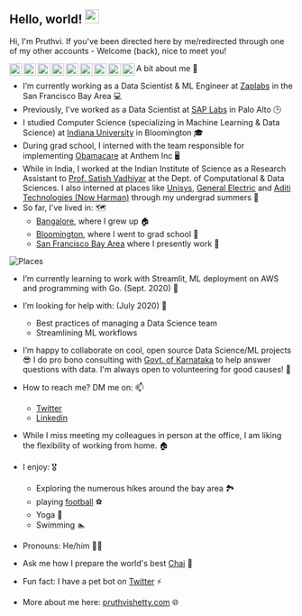 ## Hello, world! <img src="https://media.giphy.com/media/hvRJCLFzcasrR4ia7z/giphy.gif" width="25px">

Hi, I'm Pruthvi. If you've been directed here by me/redirected through one of my other accounts -  Welcome (back), nice to meet you!

<a href="https://www.linkedin.com/in/pruthvishetty">
  <img align="left" alt="Pruthvi's Linkedin" width="22px" src="https://raw.githubusercontent.com/peterthehan/peterthehan/master/assets/linkedin.svg" />
</a>

<a href="https://www.twitter.com/pruthvishetty">
  <img align="left" alt="Pruthvi's Twitter" width="22px" src="https://raw.githubusercontent.com/peterthehan/peterthehan/master/assets/twitter.svg" />
</a>

<a href="https://www.instagram.com/pruthvishetty">
  <img align="left" alt="Pruthvi's Instagram" width="22px" src="https://simpleicons.org/icons/instagram.svg" />
</a>

<a href="https://www.linkedin.com/in/pruthvishetty">
  <img align="left" alt="Pruthvi's Linkedin" width="22px" src="https://raw.githubusercontent.com/peterthehan/peterthehan/master/assets/linkedin.svg" />
</a>

<a href="https://instagram.com/pruthvishetty">
  <img align="left" alt="Pruthvi's Blog" width="22px" src="https://upload.wikimedia.org/wikipedia/commons/e/e7/Instagram_logo_2016.svg" />
</a>

<a href="https://www.instagram.com/pruthvishetty">
  <img align="left" alt="Pruthvi's Instagram" width="22px" src="https://raw.githubusercontent.com/peterthehan/peterthehan/master/assets/instagram.svg" />
</a>

<a href="https://medium.com/pruthvi-shetty">
  <img align="left" alt="Pruthvi's Medium" width="22px" src="https://raw.githubusercontent.com/peterthehan/peterthehan/master/assets/medium.svg" />
</a>

<a href="https://www.youtube.com/channel/UC8BB5u0KBy4NIkwMts2RiLA">
  <img align="left" alt="Pruthvi's Youtube" width="22px" src="https://raw.githubusercontent.com/peterthehan/peterthehan/master/assets/youtube.svg" />
</a>

<a href="mailto: pruthvi1124@gmail.com">
  <img align="left" alt="Pruthvi's Email" width="22px" src="https://raw.githubusercontent.com/peterthehan/peterthehan/master/assets/youtube.svg" />
</a>

A bit about me 👀 

- I’m currently working as a Data Scientist & ML Engineer at [Zaplabs](https://www.youtube.com/watch?v=mIWpbIKS7FE) in the San Francisco Bay Area 💻 
- Previously, I've worked as a Data Scientist at [SAP Labs](https://www.youtube.com/watch?v=4ftF5kpBKj0) in Palo Alto 🕒 
- I studied Computer Science (specializing in Machine Learning & Data Science) at [Indiana University](https://www.youtube.com/watch?v=9zoY11_v7bA) in Bloomington 🎓 
- During grad school, I interned with the team responsible for implementing [Obamacare](https://media.giphy.com/media/26DOPCEoS8Ntc7suA/giphy.gif) at Anthem Inc 🖥️ 
- While in India, I worked at the Indian Institute of Science as a Research Assistant to [Prof. Satish Vadhiyar](http://cds.iisc.ac.in/faculty/vss/) at the Dept. of Computational & Data Sciences. I also interned at places like [Unisys](https://www.unisys.com/), [General Electric](https://www.ge.com/) and [Aditi Technologies (Now Harman)](https://www.harman.com/) through my undergrad summers 🎒 
- So far, I've lived in: 🗺️ 
   * [Bangalore](youtube.com/watch?v=c8CkE1gWVz0), where I grew up 🏠 
   * [Bloomington](https://www.youtube.com/watch?v=QhYBx761jWQ), where I went to grad school 🏫 
   * [San Francisco Bay Area](https://www.youtube.com/watch?v=h_ayZ-xcMd4) where I presently work 🌉

![Places](https://pruthvishetty.com/wp-content/uploads/2020/07/places-scaled.jpg)

- I’m currently learning to work with Streamlit, ML deployment on AWS and programming with Go. (Sept. 2020) 🌱 
- I’m looking for help with: (July 2020) 🤔 
  * Best practices of managing a Data Science team
  * Streamlining ML workflows  
  
- I’m happy to collaborate on cool, open source Data Science/ML projects 😎  I do pro bono consulting with [Govt. of Karnataka](https://karnataka.gov.in/english) to help answer questions with data. I'm always open to volunteering for good causes! 🤝
- How to reach me? DM me on: 📫 
    * [Twitter](https://twitter.com/pruthvishetty)
    * [Linkedin](https://www.linkedin.com/in/pruthvishetty/)
  
- While I miss meeting my colleagues in person at the office, I am liking the flexibility of working from home. 🏠 
- I enjoy: 🎖️
    * Exploring the numerous hikes around the bay area 🏞 
    * playing [football](https://media.giphy.com/media/PnPU9GhN3V7oVizSHG/giphy.gif) ⚽ 
    * Yoga 🧘 
    * Swimming 🏊  
    
-  Pronouns: He/him 🧔🏻 
- Ask me how I prepare the world's best [Chai](https://en.wikipedia.org/wiki/Masala_chai) 💬  
-  Fun fact: I have a pet bot on [Twitter](https://twitter.com/jarvis_tweets) ⚡  
- More about me here: [pruthvishetty.com](https://pruthvishetty.com/) 🌐  



                                 
                                    
                                        
                                          
                            
